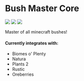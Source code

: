 # Bush Master Core
[![](http://cf.way2muchnoise.eu/bush-master-core.svg)](https://minecraft.curseforge.com/projects/bush-master-core)
[![](http://cf.way2muchnoise.eu/versions/bush-master-core.svg)](https://minecraft.curseforge.com/projects/bush-master-core)
[![](https://img.shields.io/badge/Discord-MMD%20Cat%20Mods-blue.svg)](https://discord.gg/xDw3Vkj)

Master of all minecraft bushes!

#### Currently integrates with:
- Biomes o' Plenty
- Natura
- Plants 2
- Rustic
- Oreberries
